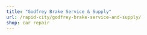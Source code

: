 ```yaml
---
title: "Godfrey Brake Service & Supply"
url: /rapid-city/godfrey-brake-service-and-supply/
shop: car repair
---
```

